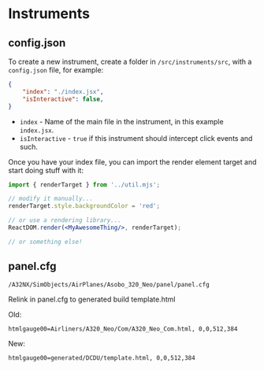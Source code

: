 # Instruments

## config.json

To create a new instrument, create a folder in `/src/instruments/src`, with a `config.json` file, for example:

```json
{
    "index": "./index.jsx",
    "isInteractive": false,
}
```

- `index` - Name of the main file in the instrument, in this example `index.jsx`.
- `isInteractive` - `true` if this instrument should intercept click events and such.

Once you have your index file, you can import the render element target and start doing stuff with it:

```jsx
import { renderTarget } from '../util.mjs';

// modify it manually...
renderTarget.style.backgroundColor = 'red';

// or use a rendering library...
ReactDOM.render(<MyAwesomeThing/>, renderTarget);

// or something else!
```

## panel.cfg

``/A32NX/SimObjects/AirPlanes/Asobo_320_Neo/panel/panel.cfg``

Relink in panel.cfg to generated build template.html

Old:
```
htmlgauge00=Airliners/A320_Neo/Com/A320_Neo_Com.html, 0,0,512,384
```

New:
```
htmlgauge00=generated/DCDU/template.html, 0,0,512,384
```